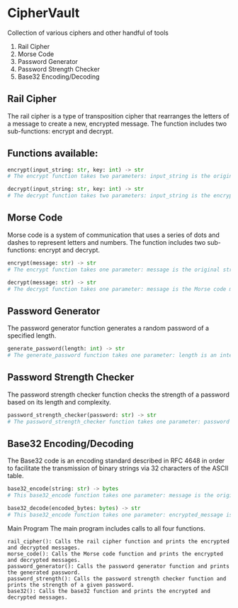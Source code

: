 # CipherVault
Collection of various ciphers and other handful of tools


1. Rail Cipher
2. Morse Code
3. Password Generator
4. Password Strength Checker
5. Base32 Encoding/Decoding

## Rail Cipher
The rail cipher is a type of transposition cipher that rearranges the letters of a message to create a new, encrypted message. The function includes two sub-functions: encrypt and decrypt.

## Functions available:
```python
encrypt(input_string: str, key: int) -> str
# The encrypt function takes two parameters: input_string is the original string that will be encrypted and key is an integer that represents the number of rows in the rail cipher grid. The function returns a string that represents the encrypted message.

decrypt(input_string: str, key: int) -> str
# The decrypt function takes two parameters: input_string is the encrypted string that will be decrypted and key is an integer that represents the number of rows in the rail cipher grid. The function returns a string that represents the decrypted message.
```


## Morse Code
Morse code is a system of communication that uses a series of dots and dashes to represent letters and numbers. The function includes two sub-functions: encrypt and decrypt.
```python
encrypt(message: str) -> str
# The encrypt function takes one parameter: message is the original string that will be encrypted using Morse code. The function returns a string that represents the encrypted message.

decrypt(message: str) -> str
# The decrypt function takes one parameter: message is the Morse code message that will be decrypted. The function returns a string that represents the decrypted message.
```


## Password Generator
The password generator function generates a random password of a specified length.
```python
generate_password(length: int) -> str
# The generate_password function takes one parameter: length is an integer that represents the desired length of the password. The function returns a string that represents the generated password.
```


## Password Strength Checker
The password strength checker function checks the strength of a password based on its length and complexity.
```python
password_strength_checker(password: str) -> str
# The password_strength_checker function takes one parameter: password is the password that will be checked for strength. The function returns a string that represents the strength of the password. The possible values are "Weak", "Medium", and "Strong".
```

## Base32 Encoding/Decoding
The Base32 code is an encoding standard described in RFC 4648 in order to facilitate the transmission of binary strings via 32 characters of the ASCII table.
```python
base32_encode(string: str) -> bytes
# This base32_encode function takes one parameter: message is the original string that will be encrypted using base32.

base32_decode(encoded_bytes: bytes) -> str
# This base32_encode function takes one parameter: encrypted_message is the message that will be decrypted using base32.
```

Main Program
The main program includes calls to all four functions.
```
rail_cipher(): Calls the rail cipher function and prints the encrypted and decrypted messages.
morse_code(): Calls the Morse code function and prints the encrypted and decrypted messages.
password_generator(): Calls the password generator function and prints the generated password.
password_strength(): Calls the password strength checker function and prints the strength of a given password.
base32(): Calls the base32 function and prints the encrypted and decrypted messages.
```
